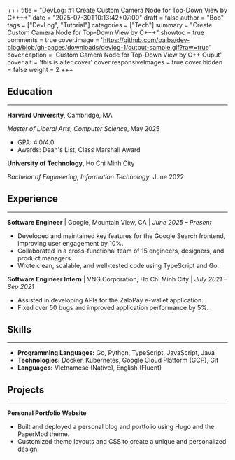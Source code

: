 +++
title = "DevLog: #1 Create Custom Camera Node for Top-Down View by C++++"
date = "2025-07-30T10:13:42+07:00"
draft = false 
author = "Bob"
tags = ["DevLog", "Tutorial"]
categories = ["Tech"]
summary = "Create Custom Camera Node for Top-Down View by C+++"
showtoc = true
comments = true
cover.image = 'https://github.com/oaiba/dev-blog/blob/gh-pages/downloads/devlog-1/output-sample.gif?raw=true'
cover.caption = 'Custom Camera Node for Top-Down View by C++ Ouput'
cover.alt = 'this is alter cover'
cover.responsiveImages = true
cover.hidden = false
weight = 2
+++

<!-- Bạn có thể dùng HTML trực tiếp trong file Markdown để có bố cục phức tạp hơn nếu muốn -->

<div class="resume-section">
    <h2>Education</h2>
    <hr>
    <p><strong>Harvard University</strong>, Cambridge, MA</p>
    <p><em>Master of Liberal Arts, Computer Science</em>, May 2025</p>
    <ul>
        <li>GPA: 4.0/4.0</li>
        <li>Awards: Dean's List, Class Marshall Award</li>
    </ul>
    <p><strong>University of Technology</strong>, Ho Chi Minh City</p>
    <p><em>Bachelor of Engineering, Information Technology</em>, June 2022</p>
</div>

<div class="resume-section">
    <h2>Experience</h2>
    <hr>
    <p><strong>Software Engineer</strong> | Google, Mountain View, CA | <em>June 2025 – Present</em></p>
    <ul>
        <li>Developed and maintained key features for the Google Search frontend, improving user engagement by 10%.</li>
        <li>Collaborated in a cross-functional team of 15 engineers, designers, and product managers.</li>
        <li>Wrote clean, scalable, and well-tested code using TypeScript and Go.</li>
    </ul>
    <p><strong>Software Engineer Intern</strong> | VNG Corporation, Ho Chi Minh City | <em>July 2021 – Sep 2021</em></p>
    <ul>
        <li>Assisted in developing APIs for the ZaloPay e-wallet application.</li>
        <li>Fixed over 50 bugs and improved application performance by 5%.</li>
    </ul>
</div>

<div class="resume-section">
    <h2>Skills</h2>
    <hr>
    <ul>
        <li><strong>Programming Languages:</strong> Go, Python, TypeScript, JavaScript, Java</li>
        <li><strong>Technologies:</strong> Docker, Kubernetes, Google Cloud Platform (GCP), Git</li>
        <li><strong>Languages:</strong> Vietnamese (Native), English (Fluent)</li>
    </ul>
</div>

<div class="resume-section">
    <h2>Projects</h2>
    <hr>
    <p><strong>Personal Portfolio Website</strong></p>
    <ul>
        <li>Built and deployed a personal blog and portfolio using Hugo and the PaperMod theme.</li>
        <li>Customized theme layouts and CSS to create a unique and personalized design.</li>
    </ul>
</div>